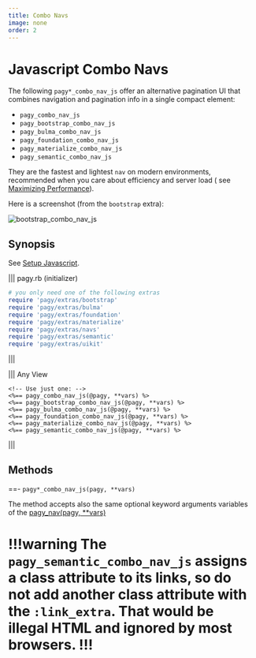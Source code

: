 ```yaml
---
title: Combo Navs
image: none
order: 2
---
```


# Javascript Combo Navs

The following `pagy*_combo_nav_js` offer an alternative pagination UI that combines navigation and pagination info in a single
compact element:

- `pagy_combo_nav_js`
- `pagy_bootstrap_combo_nav_js`
- `pagy_bulma_combo_nav_js`
- `pagy_foundation_combo_nav_js`
- `pagy_materialize_combo_nav_js`
- `pagy_semantic_combo_nav_js`

They are the fastest and lightest `nav` on modern environments, recommended when you care about efficiency and server load (
see [Maximizing Performance](/docs/how-to.md#maximize-performance)).

Here is a screenshot (from the `bootstrap` extra):

![bootstrap_combo_nav_js](/docs/assets/images/bootstrap_combo_nav_js.png)

## Synopsis

See [Setup Javascript](setup.md).

||| pagy.rb (initializer)

```ruby
# you only need one of the following extras
require 'pagy/extras/bootstrap'
require 'pagy/extras/bulma'
require 'pagy/extras/foundation'
require 'pagy/extras/materialize'
require 'pagy/extras/navs'
require 'pagy/extras/semantic'
require 'pagy/extras/uikit'
```

|||

||| Any View

```erb
<!-- Use just one: -->
<%== pagy_combo_nav_js(@pagy, **vars) %>
<%== pagy_bootstrap_combo_nav_js(@pagy, **vars) %>
<%== pagy_bulma_combo_nav_js(@pagy, **vars) %>
<%== pagy_foundation_combo_nav_js(@pagy, **vars) %>
<%== pagy_materialize_combo_nav_js(@pagy, **vars) %>
<%== pagy_semantic_combo_nav_js(@pagy, **vars) %>
```

|||

## Methods

==- `pagy*_combo_nav_js(pagy, **vars)`

The method accepts also the same optional keyword arguments variables of
the [pagy_nav(pagy, **vars)](/docs/api/frontend.md#pagy-nav-pagy-vars)

!!!warning
The `pagy_semantic_combo_nav_js` assigns a class attribute to its links, so do not add another class attribute with
the `:link_extra`. That would be illegal HTML and ignored by most browsers.
!!!
===
